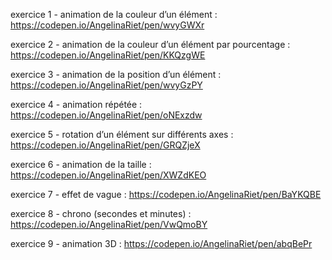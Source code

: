 
exercice 1 - animation de la couleur d’un élément : https://codepen.io/AngelinaRiet/pen/wvyGWXr

exercice 2 - animation de la couleur d’un élément par pourcentage : https://codepen.io/AngelinaRiet/pen/KKQzgWE

exercice 3 - animation de la position d’un élément : https://codepen.io/AngelinaRiet/pen/wvyGzPY

exercice 4 - animation répétée : https://codepen.io/AngelinaRiet/pen/oNExzdw

exercice 5 - rotation d’un élément sur différents axes : https://codepen.io/AngelinaRiet/pen/GRQZjeX

exercice 6 - animation de la taille : https://codepen.io/AngelinaRiet/pen/XWZdKEO

exercice 7 - effet de vague : https://codepen.io/AngelinaRiet/pen/BaYKQBE

exercice 8 - chrono (secondes et minutes) : https://codepen.io/AngelinaRiet/pen/VwQmoBY

exercice 9 - animation 3D : https://codepen.io/AngelinaRiet/pen/abqBePr
